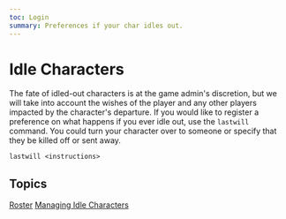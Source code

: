 ```yaml
---
toc: Login
summary: Preferences if your char idles out.
---
```

# Idle Characters

The fate of idled-out characters is at the game admin's discretion, but we will take into account the wishes of the player and any other players impacted by the character's departure.  If you would like to register a preference on what happens if you ever idle out, use the `lastwill` command.  You could turn your character over to someone or specify that they be killed off or sent away.

`lastwill <instructions>`

## Topics

[Roster](/help/idle/roster)
[Managing Idle Characters](/help/idle/admin)